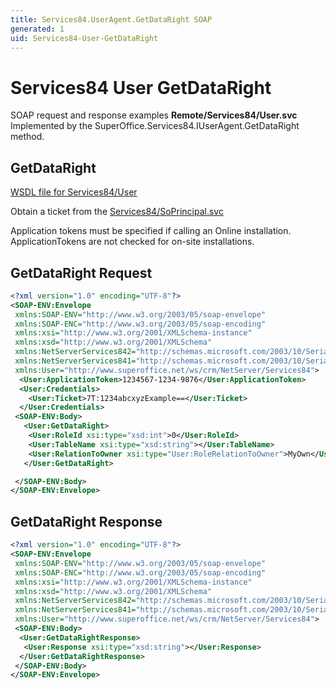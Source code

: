 ```yaml
---
title: Services84.UserAgent.GetDataRight SOAP
generated: 1
uid: Services84-User-GetDataRight
---
```


# Services84 User GetDataRight

SOAP request and response examples **Remote/Services84/User.svc**
Implemented by the <see cref="M:SuperOffice.Services84.IUserAgent.GetDataRight">SuperOffice.Services84.IUserAgent.GetDataRight</see> method.

## GetDataRight

[WSDL file for Services84/User](../Services84-User.md)

Obtain a ticket from the [Services84/SoPrincipal.svc](../SoPrincipal/index.md)

Application tokens must be specified if calling an Online installation. ApplicationTokens are not checked for on-site installations.

## GetDataRight Request

```xml
<?xml version="1.0" encoding="UTF-8"?>
<SOAP-ENV:Envelope
 xmlns:SOAP-ENV="http://www.w3.org/2003/05/soap-envelope"
 xmlns:SOAP-ENC="http://www.w3.org/2003/05/soap-encoding"
 xmlns:xsi="http://www.w3.org/2001/XMLSchema-instance"
 xmlns:xsd="http://www.w3.org/2001/XMLSchema"
 xmlns:NetServerServices842="http://schemas.microsoft.com/2003/10/Serialization/Arrays"
 xmlns:NetServerServices841="http://schemas.microsoft.com/2003/10/Serialization/"
 xmlns:User="http://www.superoffice.net/ws/crm/NetServer/Services84">
  <User:ApplicationToken>1234567-1234-9876</User:ApplicationToken>
  <User:Credentials>
    <User:Ticket>7T:1234abcxyzExample==</User:Ticket>
  </User:Credentials>
 <SOAP-ENV:Body>
   <User:GetDataRight>
    <User:RoleId xsi:type="xsd:int">0</User:RoleId>
    <User:TableName xsi:type="xsd:string"></User:TableName>
    <User:RelationToOwner xsi:type="User:RoleRelationToOwner">MyOwn</User:RelationToOwner>
   </User:GetDataRight>

 </SOAP-ENV:Body>
</SOAP-ENV:Envelope>

```

## GetDataRight Response

```xml
<?xml version="1.0" encoding="UTF-8"?>
<SOAP-ENV:Envelope
 xmlns:SOAP-ENV="http://www.w3.org/2003/05/soap-envelope"
 xmlns:SOAP-ENC="http://www.w3.org/2003/05/soap-encoding"
 xmlns:xsi="http://www.w3.org/2001/XMLSchema-instance"
 xmlns:xsd="http://www.w3.org/2001/XMLSchema"
 xmlns:NetServerServices842="http://schemas.microsoft.com/2003/10/Serialization/Arrays"
 xmlns:NetServerServices841="http://schemas.microsoft.com/2003/10/Serialization/"
 xmlns:User="http://www.superoffice.net/ws/crm/NetServer/Services84">
 <SOAP-ENV:Body>
  <User:GetDataRightResponse>
   <User:Response xsi:type="xsd:string"></User:Response>
  </User:GetDataRightResponse>
 </SOAP-ENV:Body>
</SOAP-ENV:Envelope>

```
